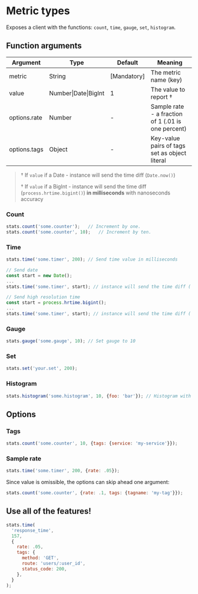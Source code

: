 
# Metric types
Exposes a client with the functions: `count`, `time`, `gauge`, `set`, `histogram`.

## Function arguments
| Argument | Type | Default | Meaning
| - | - | - | -
| metric | String | [Mandatory] | The metric name (key)
| value | Number\|Date\|BigInt | 1 | The value to report †
| options.rate | Number | - | Sample rate - a fraction of 1 (.01 is one percent)
| options.tags | Object | - | Key-value pairs of tags set as object literal

> † If `value` if a Date - instance will send the time diff (`Date.now()`)
>
> † If `value` if a BigInt - instance will send the time diff (`process.hrtime.bigint()`) **in milliseconds** with nanoseconds accuracy

### Count
```js
stats.count('some.counter');   // Increment by one.
stats.count('some.counter', 10);   // Increment by ten.
```

### Time
```js
stats.time('some.timer', 200); // Send time value in milliseconds

// Send date
const start = new Date();
...
stats.time('some.timer', start); // instance will send the time diff (`Date.now()`)

// Send high resolution time
const start = process.hrtime.bigint();
...
stats.time('some.timer', start); // instance will send the time diff (`process.hrtime.bigint()`) in milliseconds with nanoseconds accuracy
```

### Gauge
```js
stats.gauge('some.gauge', 10); // Set gauge to 10
```

### Set
```js
stats.set('your.set', 200);
```

### Histogram
```js
stats.histogram('some.histogram', 10, {foo: 'bar'}); // Histogram with tags
```

## Options

### Tags
```js
stats.count('some.counter', 10, {tags: {service: 'my-service'}});
```

### Sample rate
```js
stats.time('some.timer', 200, {rate: .05});
```

Since value is omissible, the options can skip ahead one argument:
```js
stats.count('some.counter', {rate: .1, tags: {tagname: 'my-tag'}});
```

## Use all of the features!
```js
stats.time(
  'response_time',
  157,
  {
    rate: .05,
    tags: {
      method: 'GET',
      route: 'users/:user_id',
      status_code: 200,
    },
  }
);
```
